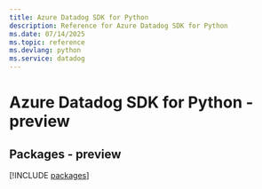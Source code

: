 ```yaml
---
title: Azure Datadog SDK for Python
description: Reference for Azure Datadog SDK for Python
ms.date: 07/14/2025
ms.topic: reference
ms.devlang: python
ms.service: datadog
---
```

# Azure Datadog SDK for Python - preview
## Packages - preview
[!INCLUDE [packages](datadog-index.md)]